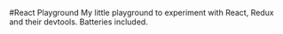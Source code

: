 #React Playground
My little playground to experiment with React, Redux and their devtools.  Batteries included.
